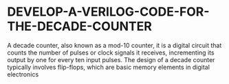 # DEVELOP-A-VERILOG-CODE-FOR-THE-DECADE-COUNTER
A decade counter, also known as a mod-10 counter, it is a digital circuit that counts the number of pulses or clock  signals it receives, incrementing its output by one for every ten input pulses. The design of a decade counter  typically involves flip-flops, which are basic memory elements in digital electronics
